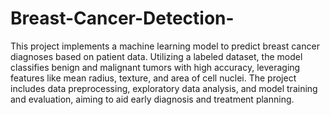 # Breast-Cancer-Detection-
This project implements a machine learning model to predict breast cancer diagnoses based on patient data. Utilizing a labeled dataset, the model classifies benign and malignant tumors with high accuracy, leveraging features like mean radius, texture, and area of cell nuclei. The project includes data preprocessing, exploratory data analysis, and model training and evaluation, aiming to aid early diagnosis and treatment planning.
